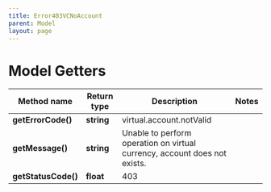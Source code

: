 ```yaml
---
title: Error403VCNoAccount
parent: Model
layout: page
---
```


# Model Getters

Method name | Return type | Description | Notes
------------ | ------------- | ------------- | -------------
**getErrorCode()** | **string** | virtual.account.notValid |
**getMessage()** | **string** | Unable to perform operation on virtual currency, account does not exists. |
**getStatusCode()** | **float** | 403 |

